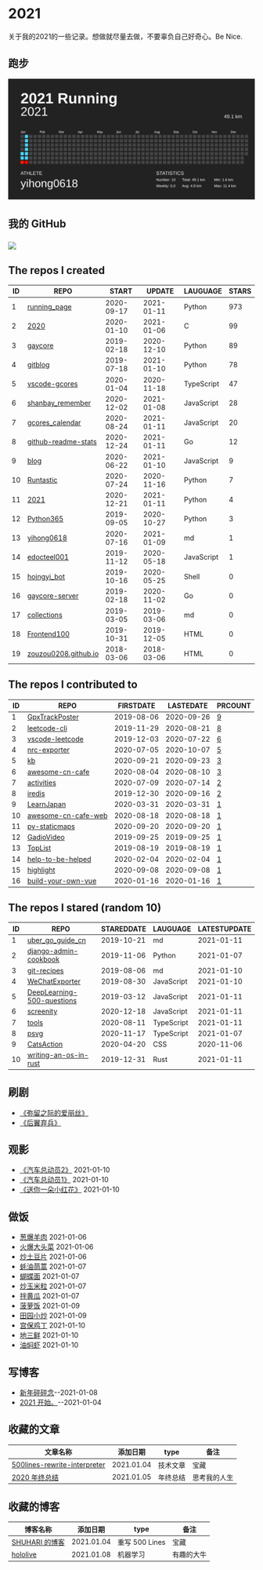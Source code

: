 # 2021
关于我的2021的一些记录。想做就尽量去做，不要辜负自己好奇心。Be Nice.

## 跑步

![](https://github.com/yihong0618/blog/blob/master/assets/github_2021.svg)

## 我的 GitHub
<img align="middle" src="https://github-readme-stats-1.yihong0618.vercel.app/api?username=yihong0618&show_icons=true&&&hide_title=true" />

<!--START_SECTION:my_github-->
## The repos I created
| ID |                                    REPO                                    |   START    |   UPDATE   |  LAUGUAGE  | STARS |
|----|----------------------------------------------------------------------------|------------|------------|------------|-------|
|  1 | [running_page](https://github.com/yihong0618/running_page)                 | 2020-09-17 | 2021-01-11 | Python     |   973 |
|  2 | [2020](https://github.com/yihong0618/2020)                                 | 2020-01-10 | 2021-01-06 | C          |    99 |
|  3 | [gaycore](https://github.com/yihong0618/gaycore)                           | 2019-02-18 | 2020-12-10 | Python     |    89 |
|  4 | [gitblog](https://github.com/yihong0618/gitblog)                           | 2019-07-18 | 2021-01-10 | Python     |    78 |
|  5 | [vscode-gcores](https://github.com/yihong0618/vscode-gcores)               | 2020-01-04 | 2020-11-18 | TypeScript |    47 |
|  6 | [shanbay_remember](https://github.com/yihong0618/shanbay_remember)         | 2020-12-02 | 2021-01-08 | JavaScript |    28 |
|  7 | [gcores_calendar](https://github.com/yihong0618/gcores_calendar)           | 2020-08-24 | 2021-01-11 | JavaScript |    20 |
|  8 | [github-readme-stats](https://github.com/yihong0618/github-readme-stats)   | 2020-12-24 | 2021-01-11 | Go         |    12 |
|  9 | [blog](https://github.com/yihong0618/blog)                                 | 2020-06-22 | 2021-01-10 | JavaScript |     9 |
| 10 | [Runtastic](https://github.com/yihong0618/Runtastic)                       | 2020-07-24 | 2020-11-16 | Python     |     7 |
| 11 | [2021](https://github.com/yihong0618/2021)                                 | 2020-12-21 | 2021-01-11 | Python     |     4 |
| 12 | [Python365](https://github.com/yihong0618/Python365)                       | 2019-09-05 | 2020-10-27 | Python     |     3 |
| 13 | [yihong0618](https://github.com/yihong0618/yihong0618)                     | 2020-07-16 | 2021-01-09 | md         |     1 |
| 14 | [edocteel001](https://github.com/yihong0618/edocteel001)                   | 2019-11-12 | 2020-05-18 | JavaScript |     1 |
| 15 | [hoingyi_bot](https://github.com/yihong0618/hoingyi_bot)                   | 2019-10-16 | 2020-05-25 | Shell      |     0 |
| 16 | [gaycore-server](https://github.com/yihong0618/gaycore-server)             | 2019-02-18 | 2020-11-02 | Go         |     0 |
| 17 | [collections](https://github.com/yihong0618/collections)                   | 2019-03-05 | 2019-03-06 | md         |     0 |
| 18 | [Frontend100](https://github.com/yihong0618/Frontend100)                   | 2019-10-31 | 2019-12-05 | HTML       |     0 |
| 19 | [zouzou0208.github.io](https://github.com/yihong0618/zouzou0208.github.io) | 2018-03-06 | 2018-03-06 | HTML       |     0 |

## The repos I contributed to
| ID |                                   REPO                                    | FIRSTDATE  | LASTEDATE  |                                             PRCOUNT                                             |
|----|---------------------------------------------------------------------------|------------|------------|-------------------------------------------------------------------------------------------------|
|  1 | [GpxTrackPoster](https://github.com/flopp/GpxTrackPoster)                 | 2019-08-06 | 2020-09-26 | [9](https://github.com/flopp/GpxTrackPoster/pulls?q=is%3Apr+author%3Ayihong0618)                |
|  2 | [leetcode-cli](https://github.com/leetcode-tools/leetcode-cli)            | 2019-11-29 | 2020-08-21 | [8](https://github.com/leetcode-tools/leetcode-cli/pulls?q=is%3Apr+author%3Ayihong0618)         |
|  3 | [vscode-leetcode](https://github.com/LeetCode-OpenSource/vscode-leetcode) | 2019-12-03 | 2020-07-22 | [6](https://github.com/LeetCode-OpenSource/vscode-leetcode/pulls?q=is%3Apr+author%3Ayihong0618) |
|  4 | [nrc-exporter](https://github.com/yasoob/nrc-exporter)                    | 2020-07-05 | 2020-10-07 | [5](https://github.com/yasoob/nrc-exporter/pulls?q=is%3Apr+author%3Ayihong0618)                 |
|  5 | [kb](https://github.com/gnebbia/kb)                                       | 2020-09-21 | 2020-09-23 | [3](https://github.com/gnebbia/kb/pulls?q=is%3Apr+author%3Ayihong0618)                          |
|  6 | [awesome-cn-cafe](https://github.com/ElaWorkshop/awesome-cn-cafe)         | 2020-08-04 | 2020-08-10 | [3](https://github.com/ElaWorkshop/awesome-cn-cafe/pulls?q=is%3Apr+author%3Ayihong0618)         |
|  7 | [activities](https://github.com/flopp/activities)                         | 2020-07-09 | 2020-07-14 | [2](https://github.com/flopp/activities/pulls?q=is%3Apr+author%3Ayihong0618)                    |
|  8 | [iredis](https://github.com/laixintao/iredis)                             | 2019-12-30 | 2020-09-16 | [2](https://github.com/laixintao/iredis/pulls?q=is%3Apr+author%3Ayihong0618)                    |
|  9 | [LearnJapan](https://github.com/wizicer/LearnJapan)                       | 2020-03-31 | 2020-03-31 | [1](https://github.com/wizicer/LearnJapan/pulls?q=is%3Apr+author%3Ayihong0618)                  |
| 10 | [awesome-cn-cafe-web](https://github.com/antfu/awesome-cn-cafe-web)       | 2020-08-18 | 2020-08-18 | [1](https://github.com/antfu/awesome-cn-cafe-web/pulls?q=is%3Apr+author%3Ayihong0618)           |
| 11 | [py-staticmaps](https://github.com/flopp/py-staticmaps)                   | 2020-09-20 | 2020-09-20 | [1](https://github.com/flopp/py-staticmaps/pulls?q=is%3Apr+author%3Ayihong0618)                 |
| 12 | [GadioVideo](https://github.com/rabbitism/GadioVideo)                     | 2019-09-25 | 2019-09-25 | [1](https://github.com/rabbitism/GadioVideo/pulls?q=is%3Apr+author%3Ayihong0618)                |
| 13 | [TopList](https://github.com/tophubs/TopList)                             | 2019-08-19 | 2019-08-19 | [1](https://github.com/tophubs/TopList/pulls?q=is%3Apr+author%3Ayihong0618)                     |
| 14 | [help-to-be-helped](https://github.com/xiaolai/help-to-be-helped)         | 2020-02-04 | 2020-02-04 | [1](https://github.com/xiaolai/help-to-be-helped/pulls?q=is%3Apr+author%3Ayihong0618)           |
| 15 | [highlight](https://github.com/wenyan-lang/highlight)                     | 2020-09-08 | 2020-09-08 | [1](https://github.com/wenyan-lang/highlight/pulls?q=is%3Apr+author%3Ayihong0618)               |
| 16 | [build-your-own-vue](https://github.com/jackiewillen/build-your-own-vue)  | 2020-01-16 | 2020-01-16 | [1](https://github.com/jackiewillen/build-your-own-vue/pulls?q=is%3Apr+author%3Ayihong0618)     |

## The repos I stared (random 10)
| ID |                                         REPO                                         | STAREDDATE |  LAUGUAGE  | LATESTUPDATE |
|----|--------------------------------------------------------------------------------------|------------|------------|--------------|
|  1 | [uber_go_guide_cn](https://github.com/xxjwxc/uber_go_guide_cn)                       | 2019-10-21 | md         | 2021-01-11   |
|  2 | [django-admin-cookbook](https://github.com/agiliq/django-admin-cookbook)             | 2019-11-06 | Python     | 2021-01-07   |
|  3 | [git-recipes](https://github.com/geeeeeeeeek/git-recipes)                            | 2019-08-06 | md         | 2021-01-10   |
|  4 | [WeChatExporter](https://github.com/tsycnh/WeChatExporter)                           | 2019-08-30 | JavaScript | 2021-01-10   |
|  5 | [DeepLearning-500-questions](https://github.com/scutan90/DeepLearning-500-questions) | 2019-03-12 | JavaScript | 2021-01-11   |
|  6 | [screenity](https://github.com/alyssaxuu/screenity)                                  | 2020-12-18 | JavaScript | 2021-01-11   |
|  7 | [tools](https://github.com/rome/tools)                                               | 2020-08-11 | TypeScript | 2021-01-11   |
|  8 | [psvg](https://github.com/LingDong-/psvg)                                            | 2020-11-17 | TypeScript | 2021-01-07   |
|  9 | [CatsAction](https://github.com/boyaziqi/CatsAction)                                 | 2020-04-20 | CSS        | 2020-11-06   |
| 10 | [writing-an-os-in-rust](https://github.com/rustcc/writing-an-os-in-rust)             | 2019-12-31 | Rust       | 2021-01-11   |

<!--END_SECTION:my_github-->

## 刷剧

- [《弥留之际的爱丽丝》](https://movie.douban.com/subject/34477588/)
- [《后翼弃兵》](https://movie.douban.com/subject/32579283/)

## 观影

<!--START_SECTION:my_movie-->
- [《汽车总动员2》](https://github.com/yihong0618/2021/issues/2#issuecomment-757446059) 2021-01-10
- [《汽车总动员1》](https://github.com/yihong0618/2021/issues/2#issuecomment-757454250) 2021-01-10
- [《送你一朵小红花》](https://github.com/yihong0618/2021/issues/2#issuecomment-757455042) 2021-01-10
<!--END_SECTION:my_movie-->


## 做饭

<!--START_SECTION:my_cook-->
- [葱爆羊肉](https://github.com/yihong0618/2021/issues/1#issuecomment-755339449) 2021-01-06
- [火爆大头菜](https://github.com/yihong0618/2021/issues/1#issuecomment-755339940) 2021-01-06
- [炒土豆片](https://github.com/yihong0618/2021/issues/1#issuecomment-755343687) 2021-01-06
- [蚝油茼蒿](https://github.com/yihong0618/2021/issues/1#issuecomment-755977027) 2021-01-07
- [蝴蝶面](https://github.com/yihong0618/2021/issues/1#issuecomment-755978839) 2021-01-07
- [炒玉米粒](https://github.com/yihong0618/2021/issues/1#issuecomment-755988916) 2021-01-07
- [拌黄瓜](https://github.com/yihong0618/2021/issues/1#issuecomment-756157190) 2021-01-07
- [菠萝饭](https://github.com/yihong0618/2021/issues/1#issuecomment-757219170) 2021-01-09
- [田园小炒](https://github.com/yihong0618/2021/issues/1#issuecomment-757219889) 2021-01-09
- [宫保鸡丁](https://github.com/yihong0618/2021/issues/1#issuecomment-757444820) 2021-01-10
- [地三鲜](https://github.com/yihong0618/2021/issues/1#issuecomment-757444911) 2021-01-10
- [油焖虾](https://github.com/yihong0618/2021/issues/1#issuecomment-757445255) 2021-01-10
<!--END_SECTION:my_cook-->

## 写博客
<!--START_SECTION:my_blog-->
- [新年碎碎念](https://github.com/yihong0618/gitblog/issues/201)--2021-01-08
- [2021 开始。](https://github.com/yihong0618/gitblog/issues/200)--2021-01-04
<!--END_SECTION:my_blog-->

## 收藏的文章
| 文章名称 | 添加日期 | type | 备注 |
| ------- | ------- | ---- | ---- |
| [500lines-rewrite-interpreter](https://shuhari.dev/blog/2020/12/500lines-rewrite-interpreter) | 2021.01.04 | 技术文章 | 宝藏 |
| [2020 年终总结](https://blog.changkun.de/posts/2020-summary/) | 2021.01.05 | 年终总结 | 思考我的人生 |

## 收藏的博客
| 博客名称 | 添加日期 | type | 备注 |
| ------- | ------- | ---- | ---- |
| [SHUHARI 的博客](https://shuhari.dev/blog/) | 2021.01.04 | 重写 500 Lines | 宝藏 |
| [hololive](https://hololive.me/archive/) | 2021.01.08 | 机器学习 | 有趣的大牛 |




